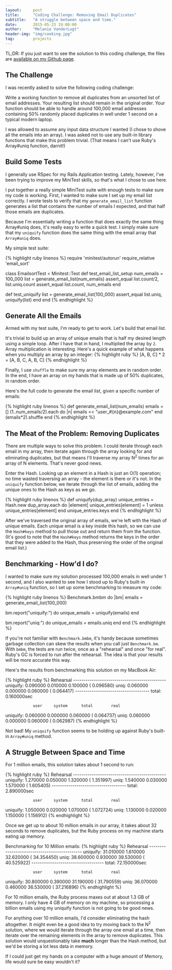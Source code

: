 ```yaml
---
layout:     post
title:      "Coding Challenge: Removing Email Duplicates"
subtitle:   "A struggle between space and time."
date:       2015-05-23 19:00:00
author:     "Melanie VanderLugt"
header-img: "img/cooking.jpg"
tag:        projects
---
```


TL;DR: If you just want to see the solution to this coding challenge, the files are [available on my Github page](https://github.com/melanievee/melanievee.github.io/tree/master/_files/email_duplicates).

## The Challenge

I was recently asked to solve the following coding challenge:

Write a working function to remove all duplicates from an unsorted list of email addresses. Your resulting list should remain in the original order. Your function should be able to handle around 100,000 email addresses containing 50% randomly placed duplicates in well under 1 second on a typical modern laptop.

I was allowed to assume any input data structure I wanted (I chose to shove all the emails into an array). I was asked not to use any built-in library functions that make this problem trivial. (That means I can't use Ruby's Array#uniq function, darnit!)

## Build Some Tests

I generally use RSpec for my Rails Application testing. Lately, however, I've been trying to improve my MiniTest skills, so that's what I chose to use here.

I put together a really simple MiniTest suite with enough tests to make sure my code is working. First, I wanted to make sure I set up my email list correctly. I wrote tests to verify that my `generate_email_list` function generates a list that contains the number of emails I expected, and that half those emails are duplicates.

Because I'm essentially writing a function that does exactly the same thing Array#uniq does, it's really easy to write a quick test. I simply make sure that my `uniquify` function does the same thing with the email array that `Array#uniq` does.

My simple test suite:

{% highlight ruby linenos %}
require 'minitest/autorun'
require_relative 'email_sort'

class EmailsortTest < Minitest::Test
  def test_email_list_setup
    num_emails = 100_000
    list = generate_email_list(num_emails)
    assert_equal list.count/2, list.uniq.count
    assert_equal list.count, num_emails
  end

  def test_uniquify
    list = generate_email_list(100_000)
    assert_equal list.uniq, uniquify(list)
  end
end
{% endhighlight %}

## Generate All the Emails

Armed with my test suite, I'm ready to get to work. Let's build that email list.

It's trivial to build up an array of unique emails that is half my desired length using a simple loop. After I have that in hand, I multiplied the array by `2`. Array multiplication is interesting. Here's a quick example of what happens when you multiply an array by an integer:
{% highlight ruby %}
[A, B, C] * 2 = [A, B, C, A, B, C]
{% endhighlight %}

Finally, I use `shuffle` to make sure my array elements are in random order. In the end, I have an array on my hands that is made up of 50% duplicates, in random order.

Here's the full code to generate the email list, given a specific number of emails:

{% highlight ruby linenos %}
def generate_email_list(num_emails)
  emails = []
  (1..num_emails/2).each do |n|
    emails << "user_#{n}@example.com"
  end
  (emails*2).shuffle
end
{% endhighlight %}

## The Meat of the Problem: Removing Duplicates

There are multiple ways to solve this problem. I could iterate through each email in my array, then iterate again through the array looking for and eliminating duplicates, but that means I'll traverse my array N<sup>2</sup> times for an array of N elements. That's never good news.

Enter the Hash. Looking up an element in a Hash is just an O(1) operation; no time wasted traversing an array - the element is there or it's not. In the `uniquify` function below, we iterate through the list of emails, adding the unique ones to the Hash as keys as we go.

{% highlight ruby linenos %}
def uniquify(dup_array)
  unique_entries = Hash.new
  dup_array.each do |element|
    unique_entries[element] = 1 unless unique_entries[element]
  end
  unique_entries.keys
end
{% endhighlight %}

After we've traversed the original array of emails, we're left with the Hash of unique emails. Each unique email is a key inside this hash, so we can use the `Hash#keys` method to pull those out and return them from the function. (It's good to note that the `Hash#keys` method returns the keys in the order that they were added to the Hash, thus preserving the order of the original email list.)

## Benchmarking - How'd I do?

I wanted to make sure my solution processed 100,000 emails in well under 1 second, and I also wanted to see how I stood up to Ruby's built-in `Array#uniq` function, so I set up some benchmarking to measure my code:

{% highlight ruby linenos %}
Benchmark.bmbm do |bm|
  emails = generate_email_list(100_000)

  bm.report("uniquify:") do
    unique_emails = uniquify(emails)
  end

  bm.report("uniq:") do
    unique_emails = emails.uniq
  end
end
{% endhighlight %}

If you're not familiar with `Benchmark.bmbm`, it's handy because sometimes garbage collection can skew the results when you call just `Benchmark.bm`. With `bmbm`, the tests are run twice, once as a "rehearsal" and once "for real". Ruby's GC is forced to run after the rehearsal. The idea is that your results will be more accurate this way.

Here's the results from benchmarking this solution on my MacBook Air:

{% highlight ruby %}
Rehearsal ---------------------------------------------
uniquify:   0.090000   0.010000   0.100000 (  0.096580)
uniq:       0.060000   0.000000   0.060000 (  0.064417)
------------------------------------ total: 0.160000sec

                user     system      total        real
uniquify:   0.060000   0.000000   0.060000 (  0.064737)
uniq:       0.060000   0.000000   0.060000 (  0.062987)
{% endhighlight %}

Not bad! My `uniquify` function seems to be holding up against Ruby's built-in `Array#uniq` method.

## A Struggle Between Space and Time

For 1 million emails, this solution takes about 1 second to run:

{% highlight ruby %}
Rehearsal ---------------------------------------------
uniquify:   1.270000   0.050000   1.320000 (  1.351997)
uniq:       1.540000   0.030000   1.570000 (  1.605405)
------------------------------------ total: 2.890000sec

                user     system      total        real
uniquify:   1.050000   0.020000   1.070000 (  1.072724)
uniq:       1.130000   0.020000   1.150000 (  1.156912)
{% endhighlight %}

Once we get up to about 10 million emails in our array, it takes about 32 seconds to remove duplicates, but the Ruby process on my machine starts eating up memory.

Benchmarking for 10 Million emails:
{% highlight ruby %}
Rehearsal ---------------------------------------------
uniquify:  31.010000   1.610000  32.620000 ( 34.354450)
uniq:      38.600000   0.930000  39.530000 ( 40.525922)
----------------------------------- total: 72.150000sec

                user     system      total        real
uniquify:  30.800000   0.390000  31.190000 ( 31.790559)
uniq:      36.070000   0.460000  36.530000 ( 37.216896)
{% endhighlight %}

For 10 million emails, the Ruby process maxes out at about 1.3 GB of memory. I only have 4 GB of memory on my machine, so processing a billion emails using my uniquify function is not going to be good news.

For anything over 10 million emails, I'd consider eliminating the hash altogether. It might even be a good idea to try moving back to the N<sup>2</sup> solution, where we would iterate through the array one email at a time, then iterate over the remaining elements in the array to remove duplicates. This solution would unquestionably take <strong>much</strong> longer than the Hash method, but we'd be storing a lot less data in memory.

If I could just get my hands on a computer with a huge amount of Memory, life would sure be easy wouldn't it?
